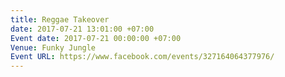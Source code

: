 ```yaml
---
title: Reggae Takeover
date: 2017-07-21 13:01:00 +07:00
Event date: 2017-07-21 00:00:00 +07:00
Venue: Funky Jungle
Event URL: https://www.facebook.com/events/327164064377976/
---
```


